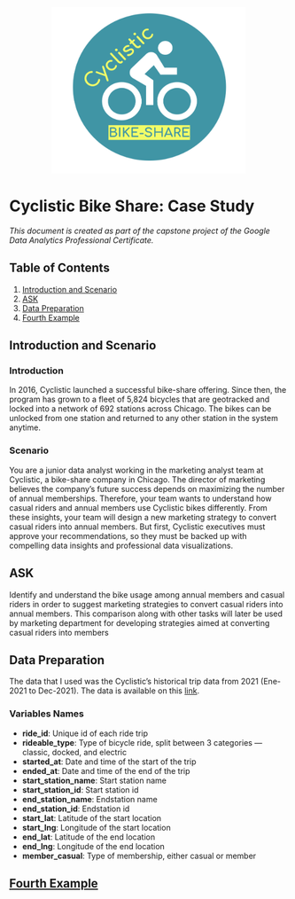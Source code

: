 
<p align="center">
  <img src="https://raw.githubusercontent.com/labwilliam/data_analysis_projects/main/cyclistic_bike_share/scripts/logo.png" /
width="350" 
height="300"
</p>

# **Cyclistic Bike Share: Case Study**

_This document is created as part of the capstone project of the Google Data Analytics Professional Certificate._

  ## Table of Contents
1. [Introduction and Scenario](#introduction-and-scenario)
2. [ASK](#ask)
3. [Data Preparation](#data-preparation)
4. [Fourth Example](#fourth-examplehttpwwwfourthexamplecom)


## Introduction and Scenario
  ### Introduction
  In 2016, Cyclistic launched a successful bike-share offering. Since then, the program has grown to a fleet of 5,824 bicycles that are geotracked and locked into a network of 692 stations across Chicago. The bikes can be unlocked from one station and returned to any other station in the system anytime.
  ### Scenario
  You are a junior data analyst working in the marketing analyst team at Cyclistic, a bike-share company in Chicago. The director of marketing believes the company’s future success depends on maximizing the number of annual memberships. Therefore, your team wants to understand how casual riders and annual members use Cyclistic bikes differently. From these insights, your team will design a new marketing strategy to convert casual riders into annual members. But first, Cyclistic executives must approve your recommendations, so they must be backed up with compelling data insights and professional data visualizations.
## ASK
  Identify and understand the bike usage among annual members and casual riders in order to suggest marketing strategies to convert casual riders into annual members.
This comparison along with other tasks will later be used by marketing department for developing strategies aimed at converting casual riders into members

## Data Preparation
  The data that I used was the Cyclistic’s historical trip data from 2021 (Ene-2021 to Dec-2021). The data is available on this [link](https://divvy-tripdata.s3.amazonaws.com/index.html).
  ### Variables Names
* **ride_id**: Unique id of each ride trip
* **rideable_type**: Type of bicycle ride, split between 3 categories — classic, docked, and electric
* **started_at**: Date and time of the start of the trip
* **ended_at**: Date and time of the end of the trip
* **start_station_name**: Start station name
* **start_station_id**: Start station id
* **end_station_name**: Endstation name
* **end_station_id**: Endstation id
* **start_lat**: Latitude of the start location
* **start_lng**: Longitude of the start location
* **end_lat**: Latitude of the end location
* **end_lng**: Longitude of the end location
* **member_casual**: Type of membership, either casual or member

## [Fourth Example](http://www.fourthexample.com)
